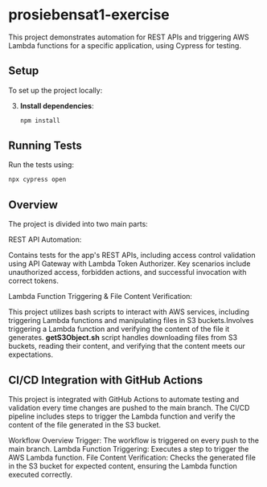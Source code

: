 # prosiebensat1-exercise

This project demonstrates automation for REST APIs and triggering AWS Lambda functions for a specific application, using Cypress for testing.

## Setup

To set up the project locally:

3. **Install dependencies**:
   ```bash
   npm install
   ```

## Running Tests

Run the tests using:

```bash
npx cypress open
```

## Overview

The project is divided into two main parts:

REST API Automation:

Contains tests for the app's REST APIs, including access control validation using API Gateway with Lambda Token Authorizer.
Key scenarios include unauthorized access, forbidden actions, and successful invocation with correct tokens.

Lambda Function Triggering & File Content Verification:

This project utilizes bash scripts to interact with AWS services, including triggering Lambda functions and manipulating files in S3 buckets.Involves triggering a Lambda function and verifying the content of the file it generates. **getS3Object.sh** script handles downloading files from S3 buckets, reading their content, and verifying that the content meets our expectations.

## CI/CD Integration with GitHub Actions

This project is integrated with GitHub Actions to automate testing and validation every time changes are pushed to the main branch. The CI/CD pipeline includes steps to trigger the Lambda function and verify the content of the file generated in the S3 bucket.

Workflow Overview
Trigger: The workflow is triggered on every push to the main branch.
Lambda Function Triggering: Executes a step to trigger the AWS Lambda function.
File Content Verification: Checks the generated file in the S3 bucket for expected content, ensuring the Lambda function executed correctly.
